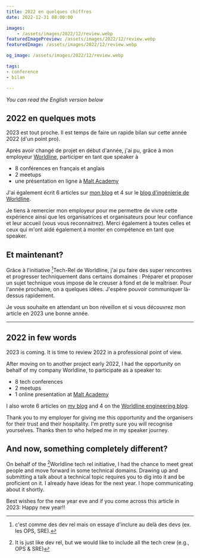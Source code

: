 ```yaml
---
title: 2022 en quelques chiffres
date: 2022-12-31 08:00:00

images:
    - /assets/images/2022/12/review.webp
featuredImagePreview: /assets/images/2022/12/review.webp
featuredImage: /assets/images/2022/12/review.webp

og_image: /assets/images/2022/12/review.webp

tags:
- conference
- bilan

---
```


_You can read the English version below_


## 2022 en quelques mots
2023 est tout proche.
Il est temps de faire un rapide bilan sur cette année 2022 (d'un point pro).

Après avoir changé de projet en début d'année, j'ai pu, grâce à mon employeur [Worldline](https://worldline.com/), participer en tant que speaker à 
* 8 conférences en français et anglais
* 2 meetups 
* une présentation en ligne à [Malt Academy](https://www.malt-academy.com/)

J'ai également écrit 6 articles sur [mon blog](https://blog.touret.info/https://blog.touret.info/) et 4 sur le [blog d'ingénierie de Worldline](https://blog.worldline.tech/authors/#alexandre-touret).

Je tiens à remercier mon employeur pour me permettre de vivre cette expérience ainsi que les organisatrices et organisateurs pour leur confiance et leur accueil (vous vous reconnaitrez).
Merci également à toutes celles et ceux qui m'ont aidé également à monter en compétence en tant que speaker.  

## Et maintenant?
Grâce à l'initiative [^1]Tech-Rel de Worldline, j'ai pu faire des super rencontres et progresser techniquement dans certains domaines : Préparer et proposer un sujet technique vous impose de le creuser à fond et de le maîtriser.
Pour l'année prochaine, on a quelques idées. J'espère pouvoir communiquer là-dessus rapidement.

Je vous souhaite en attendant un bon réveillon et si vous découvrez mon article en 2023 une bonne année.

---

## 2022 in few words
2023 is coming.
It is time to review 2022 in a professional point of view.

After moving on to another project early 2022, I had the opportunity on behalf of my company Worldline, to participate as a speaker to:
* 8 tech conferences
* 2 meetups
* 1 online presentation at [Malt Academy](https://www.malt-academy.com/)

I also wrote 6 articles on [my blog](https://blog.touret.info/https://blog.touret.info/) and 4 on the [Worldline engineering blog](https://blog.worldline.tech/authors/#alexandre-touret).

Thank you to my employer for giving me this opportunity and the organisers for their trust and their hospitality. I'm pretty sure you will recognise yourselves.
Thanks then to who helped me in my speaker journey.

## And now, something completely different?

On behalf of the [^2]Worldline tech rel initiative, I had the chance to meet great people and move forward in some technical domains. Drawing up and submitting a talk about a technical topic requires you to dig into it and be proficient on it.
I already have ideas for the next year. I hope communicating about it shortly.

Best wishes for the new year eve and if you come across this article in 2023: Happy new year!!


[^1]: c'est comme des dev rel mais on essaye d'inclure au delà des devs (ex. les OPS, SRE).
[^2]: It is just like dev rel, but we would like to include all the tech crew (e.g., OPS & SRE)




